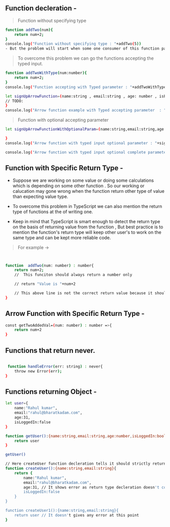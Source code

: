 ## Function decleration -

> Function without specifying type

```sh
function addTwo(num){
    return num+2;
}
console.log("Function without specifying type : "+addTwo(5))
- But the problem will start when some one consumer of this function passes value other than a number . Then this should be not the correct.


```
> To overcome this problem we can go the functions accepting the typed input.

```sh
function addTwoWithType(num:number){
    return num+2;
}
console.log("Function accepting with Typed parameter : "+addTwoWithType(5))

let signUpArrowFunction=(name:string , email:string , age: number , isPaid: boolean)=>{
// TODO:
}
console.log("Arrow function example with Typed accepting parameter  : "+signUpArrowFunction("Rahul","rahul@bharatkadam.com",31,false))

```

> Function with optional accepting parameter

```sh
let signUpArrowFunctionWithOptionalParam=(name:string,email:string,age:number,isPaid:boolean=false)=>{

}
console.log("Arrow function with typed input optional parameter : "+signUpArrowFunctionWithOptionalParam("Rahul","rahul@bharatkadam.com",31))

console.log("Arrow function with typed input optional complete parameter : "+signUpArrowFunctionWithOptionalParam("Rahul","rahul@bharatkadam.com",31,true))

```

## Function with Specific Return Type -

- Suppose we are working on some value or doing some calculations which is depending on some other function . So our working or calucation may gone wrong when the function return other type of value than expecting value type. 

- To overcome this problem in TypeScript we can also mention the return type of functions at the of writing one.

- Keep in mind that TypeScript is smart enough to detect the return type on the basis of returning value from the function , But best practice is to mention the function's return type will keep other user's to work on the same type and can be kept more reliable code.

> For example -> 

```sh


function  addTwo(num: number) : number{
    return num+2;
    //  This funciton should always return a number only

    // return "Value is "+num+2

    // This above line is not the correct return value because it should only return number
}

```
## Arrow Function with Specific Return Type -

```sh
const getTwoAddedVal=(num: number) : number =>{
    return num+2
}

```
## Functions that return never.

```sh

 function handleError(err: string) : never{
    throw new Error(err);
}

```

## Functions returning Object - 

```sh
let user={
    name:"Rahul kumar",
    email:"rahul@bharatkadam.com",
    age:31,
    isLoggedIn:false
}

function getUser():{name:string,email:string,age:number,isLoggedIn:boolean}{
    return user
}

getUser()

// Here createUser function decleration tells it should strictly return an Object having attributes name and email of type strings but if we return more values directly as shown below then it will show an error but if you passes the return type as an variable then you can happly do .
function createUser():{name:string,email:string}{
    return {
        name:"Rahul kumar",
        email:"rahul@bharatkadam.com",
        age:31, // It shows error as return type decleration doesn't contains age and isLoggedIn
        isLoggedIn:false
    }
}

function createUser1():{name:string,email:string}{
    return user // It doesn't gives any error at this point
}







```
